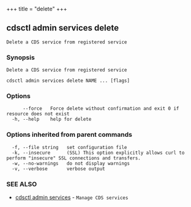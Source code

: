 +++
title = "delete"
+++
## cdsctl admin services delete

`Delete a CDS service from registered service`

### Synopsis

`Delete a CDS service from registered service`

```
cdsctl admin services delete NAME ... [flags]
```

### Options

```
      --force   Force delete without confirmation and exit 0 if resource does not exist
  -h, --help    help for delete
```

### Options inherited from parent commands

```
  -f, --file string   set configuration file
  -k, --insecure      (SSL) This option explicitly allows curl to perform "insecure" SSL connections and transfers.
  -w, --no-warnings   do not display warnings
  -v, --verbose       verbose output
```

### SEE ALSO

* [cdsctl admin services](/manual/components/cdsctl/admin/services/)	 - `Manage CDS services`


